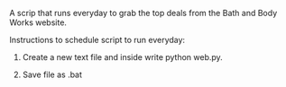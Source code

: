 A scrip that runs everyday to grab the top deals from the Bath and Body Works website.

Instructions to schedule script to run everyday:

1. Create a new text file and inside write python web.py.

2. Save file as .bat
